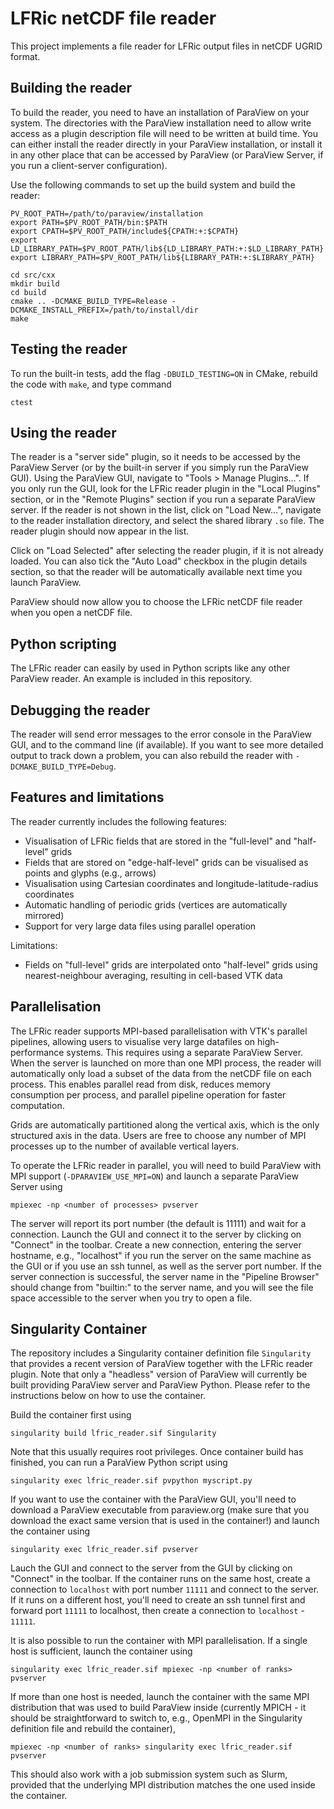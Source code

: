 # LFRic netCDF file reader

This project implements a file reader for LFRic output files in netCDF UGRID format.

## Building the reader

To build the reader, you need to have an installation of ParaView on your system. The directories with the ParaView installation need to allow write access as a plugin description file will need to be written at build time. You can either install the reader directly in your ParaView installation, or install it in any other place that can be accessed by ParaView (or ParaView Server, if you run a client-server configuration).

Use the following commands to set up the build system and build the reader:
```
PV_ROOT_PATH=/path/to/paraview/installation
export PATH=$PV_ROOT_PATH/bin:$PATH
export CPATH=$PV_ROOT_PATH/include${CPATH:+:$CPATH}
export LD_LIBRARY_PATH=$PV_ROOT_PATH/lib${LD_LIBRARY_PATH:+:$LD_LIBRARY_PATH}
export LIBRARY_PATH=$PV_ROOT_PATH/lib${LIBRARY_PATH:+:$LIBRARY_PATH}

cd src/cxx
mkdir build
cd build
cmake .. -DCMAKE_BUILD_TYPE=Release -DCMAKE_INSTALL_PREFIX=/path/to/install/dir
make
```

## Testing the reader

To run the built-in tests, add the flag ```-DBUILD_TESTING=ON``` in CMake, rebuild the code with ```make```, and type command
```
ctest
```

## Using the reader

The reader is a "server side" plugin, so it needs to be accessed by the ParaView Server (or by the built-in server if you simply run the ParaView GUI). Using the ParaView GUI, navigate to "Tools > Manage Plugins...". If you only run the GUI, look for the LFRic reader plugin in the "Local Plugins" section, or in the "Remote Plugins" section if you run a separate ParaView server. If the reader is not shown in the list, click on "Load New...", navigate to the reader installation directory, and select the shared library ```.so``` file. The reader plugin should now appear in the list.

Click on "Load Selected" after selecting the reader plugin, if it is not already loaded. You can also tick the "Auto Load" checkbox in the plugin details section, so that the reader will be automatically available next time you launch ParaView.

ParaView should now allow you to choose the LFRic netCDF file reader when you open a netCDF file.

## Python scripting

The LFRic reader can easily by used in Python scripts like any other ParaView reader. An example is included in this repository.

## Debugging the reader

The reader will send error messages to the error console in the ParaView GUI, and to the command line (if available). If you want to see more detailed output to track down a problem, you can also rebuild the reader with `-DCMAKE_BUILD_TYPE=Debug`.

## Features and limitations

The reader currently includes the following features:
* Visualisation of LFRic fields that are stored in the "full-level" and "half-level" grids
* Fields that are stored on "edge-half-level" grids can be visualised as points and glyphs (e.g., arrows)
* Visualisation using Cartesian coordinates and longitude-latitude-radius coordinates
* Automatic handling of periodic grids (vertices are automatically mirrored)
* Support for very large data files using parallel operation

Limitations:
* Fields on "full-level" grids are interpolated onto "half-level" grids using nearest-neighbour averaging, resulting in cell-based VTK data

## Parallelisation

The LFRic reader supports MPI-based parallelisation with VTK's parallel pipelines, allowing users to visualise very large datafiles on high-performance systems. This requires using a separate ParaView Server. When the server is launched on more than one MPI process, the reader will automatically only load a subset of the data from the netCDF file on each process. This enables parallel read from disk, reduces memory consumption per process, and parallel pipeline operation for faster computation.

Grids are automatically partitioned along the vertical axis, which is the only structured axis in the data. Users are free to choose any number of MPI processes up to the number of available vertical layers.

To operate the LFRic reader in parallel, you will need to build ParaView with MPI support (```-DPARAVIEW_USE_MPI=ON```) and launch a separate ParaView Server using
```
mpiexec -np <number of processes> pvserver
```
The server will report its port number (the default is 11111) and wait for a connection. Launch the GUI and connect it to the server by clicking on "Connect" in the toolbar. Create a new connection, entering the server hostname, e.g., "localhost" if you run the server on the same machine as the GUI or if you use an ssh tunnel, as well as the server port number. If the server connection is successful, the server name in the "Pipeline Browser" should change from "builtin:" to the server name, and you will see the file space accessible to the server when you try to open a file.

## Singularity Container

The repository includes a Singularity container definition file ```Singularity``` that provides a recent version of ParaView together with the LFRic reader plugin. Note that only a "headless" version of ParaView will currently be built providing ParaView server and ParaView Python. Please refer to the instructions below on how to use the container.

Build the container first using
```
singularity build lfric_reader.sif Singularity
```
Note that this usually requires root privileges. Once container build has finished, you can run a ParaView Python script using
```
singularity exec lfric_reader.sif pvpython myscript.py
```
If you want to use the container with the ParaView GUI, you'll need to download a ParaView executable from paraview.org (make sure that you download the exact same version that is used in the container!) and launch the container using
```
singularity exec lfric_reader.sif pvserver
```
Lauch the GUI and connect to the server from the GUI by clicking on "Connect" in the toolbar. If the container runs on the same host, create a connection to ```localhost``` with port number ```11111``` and connect to the server. If it runs on a different host, you'll need to create an ssh tunnel first and forward port ```11111``` to localhost, then create a connection to ```localhost``` - `11111`.

It is also possible to run the container with MPI parallelisation. If a single host is sufficient, launch the container using
```
singularity exec lfric_reader.sif mpiexec -np <number of ranks> pvserver
```
If more than one host is needed, launch the container with the same MPI distribution that was used to build ParaView inside (currently MPICH - it should be straightforward to switch to, e.g., OpenMPI in the Singularity definition file and rebuild the container),
```
mpiexec -np <number of ranks> singularity exec lfric_reader.sif pvserver
```
This should also work with a job submission system such as Slurm, provided that the underlying MPI distribution matches the one used inside the container.
